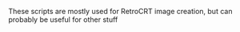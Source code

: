 These scripts are mostly used for RetroCRT image creation, but can probably be useful for other stuff
